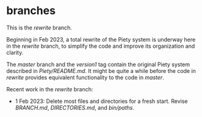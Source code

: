 
branches
========

This is the *rewrite* branch.  

Beginning in Feb 2023, a total rewrite of the Piety system is underway
here in the *rewrite* branch, to simplify the code and improve its
organization and clarity.

The *master* branch and the *version1* tag contain the original Piety
system described in *Piety/README.md*.  It might be quite a while
before the code in *rewrite* provides equivalent functionality to
the code in *master*.

Recent work in the *rewrite* branch:

- 1 Feb 2023: Delete most files and directories for a fresh start.
  Revise *BRANCH.md*, *DIRECTORIES.md*, and *bin/paths*.

